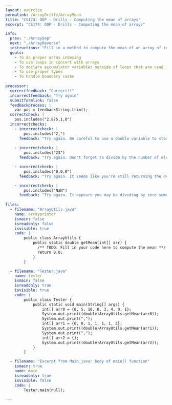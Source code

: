 ```yaml
---
layout: exercise
permalink: /ArrayDrills/ArrayMean
title: "CS174: OOP - Drills - Computing the mean of arrays"
excerpt: "CS174: OOP - Drills - Computing the mean of arrays"

info:
  prev: "./ArraySep"
  next: "./ArrayReverse"
  instructions: "Fill in a method to compute the mean of an array of ints.  Note that even though the inputs are integers, their mean may be a decimal number!  For example, the mean of <code>{0, 5, 2, 4}</code> is <code>2.75</code>.  Finally, <i>if an empty array is passed to your method, you should return 0.0</i>.  Recall that this is referred to as a <i>boundary case</i> or <i>edge case</i> in testing."
  goals:
    - To do proper array indexing
    - To use loops in concert with arrays
    - To declare accumulator variables outside of loops that are used in loops, but whose state persists beyond the loop
    - To use proper types
    - To handle boundary cases
    
processor:  
  correctfeedback: "Correct!!" 
  incorrectfeedback: "Try again"
  submitformlink: false
  feedbackprocess: | 
    var pos = feedbackString.trim();
  correctcheck: |
    pos.includes("2.875,1,0")
  incorrectchecks:
    - incorrectcheck: |
        pos.includes("2,")
      feedback: "Try again. Be careful to use a double variable to store your average!"  
    
    - incorrectcheck: |
        pos.includes("23")
      feedback: "Try again. Don't forget to divide by the number of elements in the array!" 

    - incorrectcheck: |
        pos.includes("0,0,0")
      feedback: "Try again. It seems like you're still returning the default value of 0 for all of your arrays!" 

    - incorrectcheck: |
        pos.includes("NaN")
      feedback: "Try again. It appears you may be dividing by zero somewhere.  Be careful that you handle the case properly when there are no elements in the array!"
 
files:
  - filename: "ArrayUtils.java"
    name: arrayprinter
    ismain: false
    isreadonly: false
    isvisible: true
    code: | 
        public class ArrayUtils {
            public static double getMean(int[] arr) {
              /** TODO: Fill in your code here to compute the mean **/
              return 0.0;
            }
        }

  - filename: "Tester.java"
    name: tester
    ismain: false
    isreadonly: true
    isvisible: true
    code: | 
        public class Tester {
            public static void main(String[] args) {
                int[] arr0 = {0, 5, 10, 0, 3, 4, 0, 1};
                System.out.print((double)ArrayUtils.getMean(arr0));
                System.out.print(",");
                int[] arr1 = {0, 0, 1, 1, 1, 1, 3};
                System.out.print((double)ArrayUtils.getMean(arr1));
                System.out.print(",");
                int[] arr2 = {};
                System.out.print((double)ArrayUtils.getMean(arr2));
            }
        }    

  - filename: "Excerpt from Main.java: body of main() function"
    ismain: true
    name: main
    isreadonly: true
    isvisible: false
    code: |
        Tester.main(null);
        
---
```


